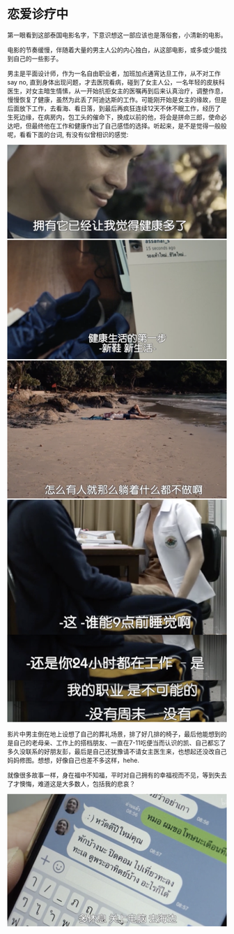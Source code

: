 # 恋爱诊疗中

第一眼看到这部泰国电影名字，下意识想这一部应该也是落俗套，小清新的电影。

电影的节奏缓慢，伴随着大量的男主人公的内心独白，从这部电影，或多或少能找到自己的一些影子。

男主是平面设计师，作为一名自由职业者，加班加点通宵达旦工作，从不对工作say no, 直到身体出现问题，才去医院看病，碰到了女主人公，一名年轻的皮肤科医生，对女主暗生情愫，从一开始抗拒女主的医嘱再到后来认真治疗，调整作息，慢慢恢复了健康，虽然为此丢了阿迪达斯的工作。可能刚开始是女主的缘故，但是后面放下工作，去看海、看日落，到最后再疯狂连续12天不休不眠工作，经历了生死边缘，在病房内，包工头的催命下，换成以前的他，将会是拼命三郎，使命必达吧，但最终他在工作和健康作出了自己感悟的选择。听起来，是不是觉得一般般呢，看看下面的台词, 有没有似曾相识的感觉:  

![img](/img/in-post/post-heart-attack/fitness.png)  
![img](/img/in-post/post-heart-attack/show.png)  
![img](/img/in-post/post-heart-attack/despise.png)  
![img](/img/in-post/post-heart-attack/talk.png)  

影片中男主倒在地上设想了自己的葬礼场景，排了好几排的椅子，最后他能想到的是自己的老母亲、工作上的搭档朋友、一直在7-11吃便当而认识的凯、自己都忘了多久没联系的好朋友彭，最后是自己还犹豫请不请女主医生来，也想起还没改自己妈妈修图。想想，好像自己也差不多这样，hehe.

就像很多故事一样，身在福中不知福，平时对自己拥有的幸福视而不见，等到失去了才懊悔，难道这是大多数人，包括我的悲哀？

![img](/img/in-post/post-heart-attack/happy.png)
